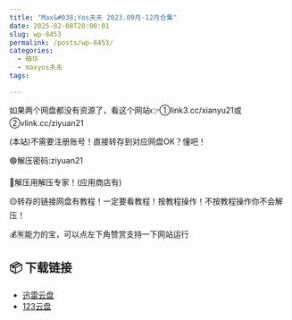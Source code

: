 ```yaml
---
title: "Max&#038;Yos夫夫 2023.09月-12月合集"
date: 2025-02-08T20:00:01
slug: wp-8453
permalink: /posts/wp-8453/
categories:
  - 精华
  - maxyos夫夫
tags:

---
```


如果两个网盘都没有资源了，看这个网站👉①link3.cc/xianyu21或②vlink.cc/ziyuan21

(本站)不需要注册账号！直接转存到对应网盘OK？懂吧！

🟢解压密码:ziyuan21

🔵解压用解压专家！(应用商店有)

🟡转存的链接网盘有教程！一定要看教程！按教程操作！不按教程操作你不会解压！

💰🈶能力的宝，可以点左下角赞赏支持一下网站运行

## 📦 下载链接
- [迅雷云盘](https://blziyuan21.com/pay-download/8453?key=887128089b&down_id=0)
- [123云盘](https://blziyuan21.com/pay-download/8453?key=887128089b&down_id=1)

